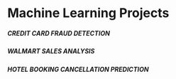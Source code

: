 # Machine Learning Projects

##### CREDIT CARD FRAUD DETECTION
##### WALMART SALES ANALYSIS
##### HOTEL BOOKING CANCELLATION PREDICTION
